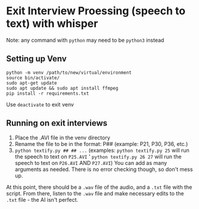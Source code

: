 # Exit Interview Proessing (speech to text) with whisper

Note: any command with `python` may need to be `python3` instead

## Setting up Venv

```python -m venv /path/to/new/virtual/environment```     
```source bin/activate/```     
```sudo apt-get update```     
```sudo apt update && sudo apt install ffmpeg```     
```pip install -r requirements.txt```     

Use ```deactivate``` to exit venv

## Running on exit interviews

1. Place the .AVI file in the venv directory
2. Rename the file to be in the format: P## (example: P21, P30, P36, etc.)
3. ```python textify.py ## ## ...``` (examples: ```python textify.py 25``` will run the speech to text on `P25.AVI` ' ```python textify.py 26 27``` will run the speech to text on `P26.AVI` AND `P27.AVI`) You can add as many arguments as needed. There is no error checking though, so don't mess up.

At this point, there should be a `.wav` file of the audio, and a `.txt` file with the script. From there, listen to the `.wav` file and make necessary edits to the `.txt` file - the AI isn't perfect.